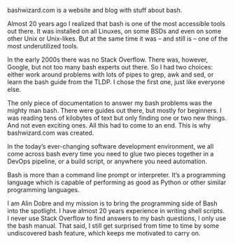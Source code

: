 bashwizard.com is a website and blog with stuff about bash.

Almost 20 years ago I realized that bash is one of the most accessible tools out there. It was installed on all Linuxes, on some BSDs and even on some other Unix or Unix-likes. But at the same time it was – and still is – one of the most underutilized tools.

In the early 2000s there was no Stack Overflow. There was, however, Google, but not too many bash experts out there. So I had two choices: either work around problems with lots of pipes to grep, awk and sed, or learn the bash guide from the TLDP. I chose the first one, just like everyone else.

The only piece of documentation to answer my bash problems was the mighty man bash. There were guides out there, but mostly for beginners. I was reading tens of kilobytes of text but only finding one or two new things. And not even exciting ones. All this had to come to an end. This is why bashwizard.com was created.

In the today’s ever-changing software development environment, we all come across bash every time you need to glue two pieces together in a DevOps pipeline, or a build script, or anywhere you need automation.

Bash is more than a command line prompt or interpreter. It’s a programming language which is capable of performing as good as Python or other similar programming languages.

I am Alin Dobre and my mission is to bring the programming side of Bash into the spotlight. I have almost 20 years experience in writing shell scripts. I never use Stack Overflow to find answers to my bash questions, I only use the bash manual. That said, I still get surprised from time to time by some undiscovered bash feature, which keeps me motivated to carry on.
